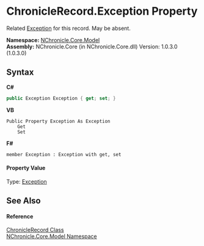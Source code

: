 # ChronicleRecord.Exception Property 
 

Related <a href="http://msdn2.microsoft.com/en-us/library/c18k6c59" target="_blank">Exception</a> for this record. May be absent.

**Namespace:**&nbsp;<a href="N_NChronicle_Core_Model.md">NChronicle.Core.Model</a><br />**Assembly:**&nbsp;NChronicle.Core (in NChronicle.Core.dll) Version: 1.0.3.0 (1.0.3.0)

## Syntax

**C#**<br />
``` C#
public Exception Exception { get; set; }
```

**VB**<br />
``` VB
Public Property Exception As Exception
	Get
	Set
```

**F#**<br />
``` F#
member Exception : Exception with get, set

```


#### Property Value
Type: <a href="http://msdn2.microsoft.com/en-us/library/c18k6c59" target="_blank">Exception</a>

## See Also


#### Reference
<a href="T_NChronicle_Core_Model_ChronicleRecord.md">ChronicleRecord Class</a><br /><a href="N_NChronicle_Core_Model.md">NChronicle.Core.Model Namespace</a><br />
